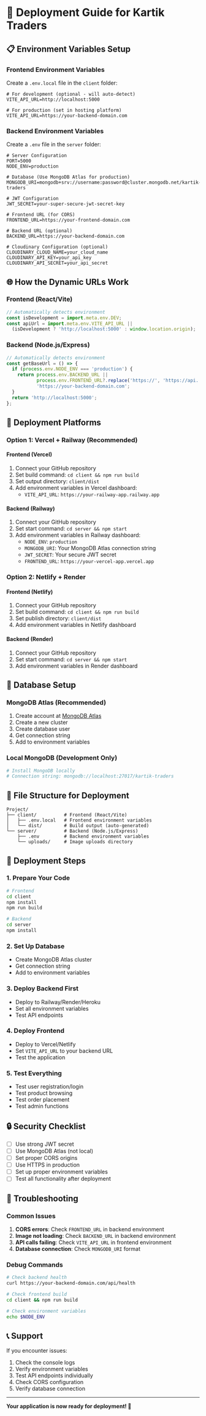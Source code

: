 # 🚀 Deployment Guide for Kartik Traders

## 📋 **Environment Variables Setup**

### **Frontend Environment Variables**

Create a `.env.local` file in the `client` folder:

```env
# For development (optional - will auto-detect)
VITE_API_URL=http://localhost:5000

# For production (set in hosting platform)
VITE_API_URL=https://your-backend-domain.com
```

### **Backend Environment Variables**

Create a `.env` file in the `server` folder:

```env
# Server Configuration
PORT=5000
NODE_ENV=production

# Database (Use MongoDB Atlas for production)
MONGODB_URI=mongodb+srv://username:password@cluster.mongodb.net/kartik-traders

# JWT Configuration
JWT_SECRET=your-super-secure-jwt-secret-key

# Frontend URL (for CORS)
FRONTEND_URL=https://your-frontend-domain.com

# Backend URL (optional)
BACKEND_URL=https://your-backend-domain.com

# Cloudinary Configuration (optional)
CLOUDINARY_CLOUD_NAME=your_cloud_name
CLOUDINARY_API_KEY=your_api_key
CLOUDINARY_API_SECRET=your_api_secret
```

## 🌐 **How the Dynamic URLs Work**

### **Frontend (React/Vite)**
```javascript
// Automatically detects environment
const isDevelopment = import.meta.env.DEV;
const apiUrl = import.meta.env.VITE_API_URL || 
  (isDevelopment ? 'http://localhost:5000' : window.location.origin);
```

### **Backend (Node.js/Express)**
```javascript
// Automatically detects environment
const getBaseUrl = () => {
  if (process.env.NODE_ENV === 'production') {
    return process.env.BACKEND_URL || 
           process.env.FRONTEND_URL?.replace('https://', 'https://api.') || 
           'https://your-backend-domain.com';
  }
  return 'http://localhost:5000';
};
```

## 🎯 **Deployment Platforms**

### **Option 1: Vercel + Railway (Recommended)**

#### **Frontend (Vercel)**
1. Connect your GitHub repository
2. Set build command: `cd client && npm run build`
3. Set output directory: `client/dist`
4. Add environment variables in Vercel dashboard:
   - `VITE_API_URL`: `https://your-railway-app.railway.app`

#### **Backend (Railway)**
1. Connect your GitHub repository
2. Set start command: `cd server && npm start`
3. Add environment variables in Railway dashboard:
   - `NODE_ENV`: `production`
   - `MONGODB_URI`: Your MongoDB Atlas connection string
   - `JWT_SECRET`: Your secure JWT secret
   - `FRONTEND_URL`: `https://your-vercel-app.vercel.app`

### **Option 2: Netlify + Render**

#### **Frontend (Netlify)**
1. Connect your GitHub repository
2. Set build command: `cd client && npm run build`
3. Set publish directory: `client/dist`
4. Add environment variables in Netlify dashboard

#### **Backend (Render)**
1. Connect your GitHub repository
2. Set start command: `cd server && npm start`
3. Add environment variables in Render dashboard

## 🔧 **Database Setup**

### **MongoDB Atlas (Recommended)**
1. Create account at [MongoDB Atlas](https://cloud.mongodb.com)
2. Create a new cluster
3. Create database user
4. Get connection string
5. Add to environment variables

### **Local MongoDB (Development Only)**
```bash
# Install MongoDB locally
# Connection string: mongodb://localhost:27017/kartik-traders
```

## 📁 **File Structure for Deployment**

```
Project/
├── client/          # Frontend (React/Vite)
│   ├── .env.local   # Frontend environment variables
│   └── dist/        # Build output (auto-generated)
└── server/          # Backend (Node.js/Express)
    ├── .env         # Backend environment variables
    └── uploads/     # Image uploads directory
```

## 🚀 **Deployment Steps**

### **1. Prepare Your Code**
```bash
# Frontend
cd client
npm install
npm run build

# Backend
cd server
npm install
```

### **2. Set Up Database**
- Create MongoDB Atlas cluster
- Get connection string
- Add to environment variables

### **3. Deploy Backend First**
- Deploy to Railway/Render/Heroku
- Set all environment variables
- Test API endpoints

### **4. Deploy Frontend**
- Deploy to Vercel/Netlify
- Set `VITE_API_URL` to your backend URL
- Test the application

### **5. Test Everything**
- Test user registration/login
- Test product browsing
- Test order placement
- Test admin functions

## 🔒 **Security Checklist**

- [ ] Use strong JWT secret
- [ ] Use MongoDB Atlas (not local)
- [ ] Set proper CORS origins
- [ ] Use HTTPS in production
- [ ] Set up proper environment variables
- [ ] Test all functionality after deployment

## 🐛 **Troubleshooting**

### **Common Issues**
1. **CORS errors**: Check `FRONTEND_URL` in backend environment
2. **Image not loading**: Check `BACKEND_URL` in backend environment
3. **API calls failing**: Check `VITE_API_URL` in frontend environment
4. **Database connection**: Check `MONGODB_URI` format

### **Debug Commands**
```bash
# Check backend health
curl https://your-backend-domain.com/api/health

# Check frontend build
cd client && npm run build

# Check environment variables
echo $NODE_ENV
```

## 📞 **Support**

If you encounter issues:
1. Check the console logs
2. Verify environment variables
3. Test API endpoints individually
4. Check CORS configuration
5. Verify database connection

---

**Your application is now ready for deployment! 🎉** 